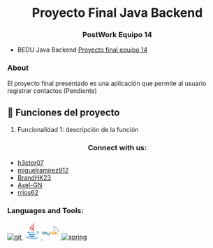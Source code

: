 <h1 align="center">Proyecto Final Java Backend</h1>
<h3 align="center">PostWork Equipo 14</h3>

- BEDU Java Backend [Proyecto final equipo 14](https://github.com/BrandHK23/BEDU_T14_PWork/tree/main/Proyecto)

<h3 align="left">About</h3>

El proyecto final presentado es una aplicación que permite al usuario registrar contactos (Pendiente)

## :hammer: Funciones del proyecto

<ol>
  <li>Funcionalidad 1: descripción de la función</li>
</ol>

<h3 align="center">Connect with us:</h3>

<ul>
  <li><a href="https://github.com/h3ctor07" title="h3ctor07"> h3ctor07</a></li>
  <li><a href="https://github.com/miguelramirez912" title="miguelramirez912"> miguelramirez912</a></li>
  <li><a href="https://github.com/BrandHK23" title="BrandHK23"> BrandHK23</a></li>
  <li><a href="https://github.com/Axel-GN" title="Axel-GN"> Axel-GN</a></li>
  <li><a href="https://github.com/rrios62" title="rrios62"> rrios62</a></li>
</ul> 

<p align="left">
</p>

<h3 align="left">Languages and Tools:</h3>
<p align="left"> <a href="https://git-scm.com/" target="_blank" rel="noreferrer"> <img src="https://www.vectorlogo.zone/logos/git-scm/git-scm-icon.svg" alt="git" width="40" height="40"/> </a> <a href="https://www.java.com" target="_blank" rel="noreferrer"> <img src="https://raw.githubusercontent.com/devicons/devicon/master/icons/java/java-original.svg" alt="java" width="40" height="40"/> </a> <a href="https://www.mysql.com/" target="_blank" rel="noreferrer"> <img src="https://raw.githubusercontent.com/devicons/devicon/master/icons/mysql/mysql-original-wordmark.svg" alt="mysql" width="40" height="40"/> </a> <a href="https://spring.io/" target="_blank" rel="noreferrer"> <img src="https://www.vectorlogo.zone/logos/springio/springio-icon.svg" alt="spring" width="40" height="40"/> </a> </p>
